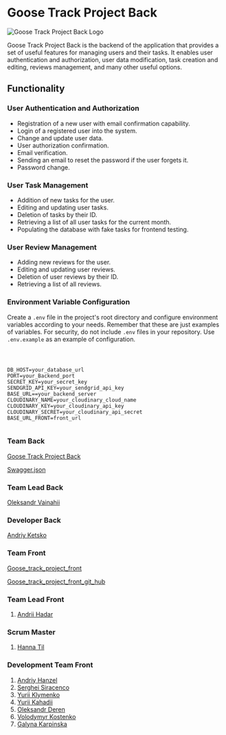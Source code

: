 # Goose Track Project Back

![Goose Track Project Back Logo](https://res.cloudinary.com/dnhobiphs/image/upload/v1693180414/stat/image-5_avhlwt.png)

Goose Track Project Back is the backend of the application that provides a set of useful features for managing users and their tasks. It enables user authentication and authorization, user data modification, task creation and editing, reviews management, and many other useful options.

## Functionality

### User Authentication and Authorization

- Registration of a new user with email confirmation capability.
- Login of a registered user into the system.
- Change and update user data.
- User authorization confirmation.
- Email verification.
- Sending an email to reset the password if the user forgets it.
- Password change.

### User Task Management

- Addition of new tasks for the user.
- Editing and updating user tasks.
- Deletion of tasks by their ID.
- Retrieving a list of all user tasks for the current month.
- Populating the database with fake tasks for frontend testing.

### User Review Management

- Adding new reviews for the user.
- Editing and updating user reviews.
- Deletion of user reviews by their ID.
- Retrieving a list of all reviews.

### Environment Variable Configuration

Create a `.env` file in the project's root directory and configure environment variables according to your needs. Remember that these are just examples of variables. For security, do not include `.env` files in your repository. Use `.env.example` as an example of configuration.

```plaintext



DB_HOST=your_database_url
PORT=your_Backend_port
SECRET_KEY=your_secret_key
SENDGRID_API_KEY=your_sendgrid_api_key
BASE_URL==your_backend_server
CLOUDINARY_NAME=your_cloudinary_cloud_name
CLOUDINARY_KEY=your_cloudinary_api_key
CLOUDINARY_SECRET=your_cloudinary_api_secret
BASE_URL_FRONT=front_url


```

### Team Back

[Goose Track Project Back](https://goose-track-project-back.onrender.com/docs)

[Swagger.json](https://goose-track-project-back.onrender.com/docs/swagger.json)

### Team Lead Back

[Oleksandr Vainahii](https://github.com/AlexVainahii)

### Developer Back

[Andriy Ketsko](https://github.com/AndrewKetsko)

### Team Front

[Goose_track_project_front](https://userandrii.github.io/goose_track_project_front)

[Goose_track_project_front_git_hub](https://github.com/UserAndrii/goose_track_project_front)

### Team Lead Front

1. [Andrii Hadar](https://github.com/UserAndrii)

### Scrum Master

1. [Hanna Til](https://github.com/annatill)

### Development Team Front

1. [Andriy Hanzel](https://github.com/andriy-h80)
2. [Serghei Siracenco](https://github.com/SiracencoSerghei)
3. [Yurii Klymenko](https://github.com/Klimch1k)
4. [Yurii Kahadii](https://github.com/YurionStyle)
5. [Oleksandr Deren](https://github.com/Oderen)
6. [Volodymyr Kostenko](https://github.com/VolodymyrK2)
7. [Galyna Karpinska](https://github.com/GalynkaK)
